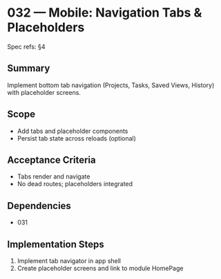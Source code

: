 # 032 — Mobile: Navigation Tabs & Placeholders

Spec refs: §4

## Summary
Implement bottom tab navigation (Projects, Tasks, Saved Views, History) with placeholder screens.

## Scope
- Add tabs and placeholder components
- Persist tab state across reloads (optional)

## Acceptance Criteria
- Tabs render and navigate
- No dead routes; placeholders integrated

## Dependencies
- 031

## Implementation Steps
1) Implement tab navigator in app shell
2) Create placeholder screens and link to module HomePage
